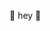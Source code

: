 
🥢 hey 🥢


<!---
Hiro016DEV/Hiro016DEV is a ✨ special ✨ repository because its `README.md` (this file) appears on your GitHub profile.
You can click the Preview link to take a look at your changes.
--->

